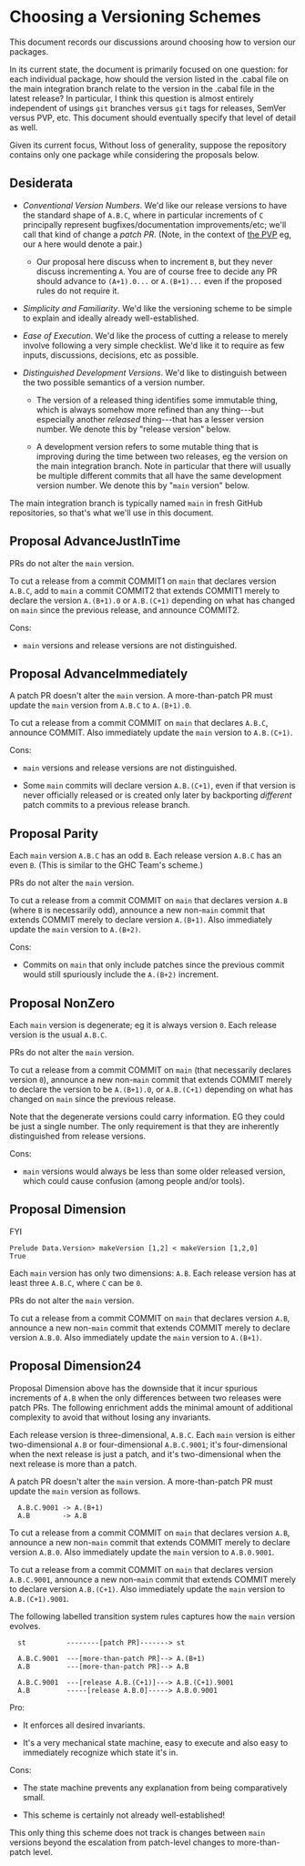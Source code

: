 # Choosing a Versioning Schemes

This document records our discussions around choosing how to version our packages.

In its current state, the document is primarily focused on one question: for each individual package, how should the version listed in the .cabal file on the main integration branch relate to the version in the .cabal file in the latest release?
In particular, I think this question is almost entirely independent of usings `git` branches versus `git` tags for releases, SemVer versus PVP, etc.
This document should eventually specify that level of detail as well.

Given its current focus, Without loss of generality, suppose the repository contains only one package while considering the proposals below.

## Desiderata

- *Conventional Version Numbers*.
  We'd like our release versions to have the standard shape of `A.B.C`, where in particular increments of `C` principally represent bugfixes/documentation improvements/etc; we'll call that kind of change a _patch PR_.
  (Note, in the context of [the PVP](https://pvp.haskell.org/) eg, our `A` here would denote a pair.)

    - Our proposal here discuss when to increment `B`, but they never discuss incrementing `A`.
      You are of course free to decide any PR should advance to `(A+1).0...` or `A.(B+1)...` even if the proposed rules do not require it.

- *Simplicity and Familiarity*.
  We'd like the versioning scheme to be simple to explain and ideally already well-established.

- *Ease of Execution*.
  We'd like the process of cutting a release to merely involve following a very simple checklist.
  We'd like it to require as few inputs, discussions, decisions, etc as possible.

- *Distinguished Development Versions*.
  We'd like to distinguish between the two possible semantics of a version number.

    - The version of a released thing identifies some immutable thing, which is always somehow more refined than any thing---but especially another _released_ thing---that has a lesser version number.
      We denote this by "release version" below.

    - A development version refers to some mutable thing that is improving during the time between two releases, eg the version on the main integration branch.
      Note in particular that there will usually be multiple different commits that all have the same development version number.
      We denote this by "`main` version" below.

The main integration branch is typically named `main` in fresh GitHub repositories, so that's what we'll use in this document.

## Proposal AdvanceJustInTime

PRs do not alter the `main` version.

To cut a release from a commit COMMIT1 on `main` that declares version `A.B.C`, add to `main` a commit COMMIT2 that extends COMMIT1 merely to declare the version `A.(B+1).0` or `A.B.(C+1)` depending on what has changed on `main` since the previous release, and announce COMMIT2.

Cons:

- `main` versions and release versions are not distinguished.

## Proposal AdvanceImmediately

A patch PR doesn't alter the `main` version.
A more-than-patch PR must update the `main` version from `A.B.C` to `A.(B+1).0`.

To cut a release from a commit COMMIT on `main` that declares `A.B.C`, announce COMMIT.
Also immediately update the `main` version to `A.B.(C+1)`.

Cons:

- `main` versions and release versions are not distinguished.

- Some `main` commits will declare version `A.B.(C+1)`, even if that version is never officially released or is created only later by backporting _different_ patch commits to a previous release branch.

## Proposal Parity

Each `main` version `A.B.C` has an odd `B`.
Each release version `A.B.C` has an even `B`.
(This is similar to the GHC Team's scheme.)

PRs do not alter the `main` version.

To cut a release from a commit COMMIT on `main` that declares version `A.B` (where `B` is necessarily odd), announce a new non-`main` commit that extends COMMIT merely to declare version `A.(B+1)`.
Also immediately update the `main` version to `A.(B+2)`.

Cons:

- Commits on `main` that only include patches since the previous commit would still spuriously include the `A.(B+2)` increment.

## Proposal NonZero

Each `main` version is degenerate; eg it is always version `0`.
Each release version is the usual `A.B.C`.

PRs do not alter the `main` version.

To cut a release from a commit COMMIT on `main` (that necessarily declares version `0`), announce a new non-`main` commit that extends COMMIT merely to declare the version to be `A.(B+1).0`, or `A.B.(C+1)` depending on what has changed on `main` since the previous release.

Note that the degenerate versions could carry information.
EG they could be just a single number.
The only requirement is that they are inherently distinguished from release versions.

Cons:

- `main` versions would always be less than some older released version, which could cause confusion (among people and/or tools).

## Proposal Dimension

FYI

```
Prelude Data.Version> makeVersion [1,2] < makeVersion [1,2,0]
True
```

Each `main` version has only two dimensions: `A.B`.
Each release version has at least three `A.B.C`, where `C` can be `0`.

PRs do not alter the `main` version.

To cut a release from a commit COMMIT on `main` that declares version `A.B`, announce a new non-`main` commit that extends COMMIT merely to declare version `A.B.0`.
Also immediately update the `main` version to `A.(B+1)`.

## Proposal Dimension24

Proposal Dimension above has the downside that it incur spurious increments of `A.B` when the only differences between two releases were patch PRs.
The following enrichment adds the minimal amount of additional complexity to avoid that without losing any invariants.

Each release version is three-dimensional, `A.B.C`.
Each `main` version is either two-dimensional `A.B` or four-dimensional `A.B.C.9001`;
it's four-dimensional when the next release is just a patch, and it's two-dimensional when the next release is more than a patch.

A patch PR doesn't alter the `main` version.
A more-than-patch PR must update the `main` version as follows.

```
  A.B.C.9001 -> A.(B+1)
  A.B        -> A.B
```

To cut a release from a commit COMMIT on `main` that declares version `A.B`, announce a new non-`main` commit that extends COMMIT merely to declare version `A.B.0`.
Also immediately update the `main` version to `A.B.0.9001`.

To cut a release from a commit COMMIT on `main` that declares version `A.B.C.9001`, announce a new non-`main` commit that extends COMMIT merely to declare version `A.B.(C+1)`.
Also immediately update the `main` version to `A.B.(C+1).9001`.

The following labelled transition system rules captures how the `main` version evolves.

```
  st          --------[patch PR]-------> st

  A.B.C.9001  ---[more-than-patch PR]--> A.(B+1)
  A.B         ---[more-than-patch PR]--> A.B

  A.B.C.9001  ---[release A.B.(C+1)]---> A.B.(C+1).9001
  A.B         -----[release A.B.0]-----> A.B.0.9001
```

Pro:

- It enforces all desired invariants.

- It's a very mechanical state machine, easy to execute and also easy to immediately recognize which state it's in.

Cons:

- The state machine prevents any explanation from being comparatively small.

- This scheme is certainly not already well-established!

This only thing this scheme does not track is changes between `main` versions beyond the escalation from patch-level changes to more-than-patch level.
